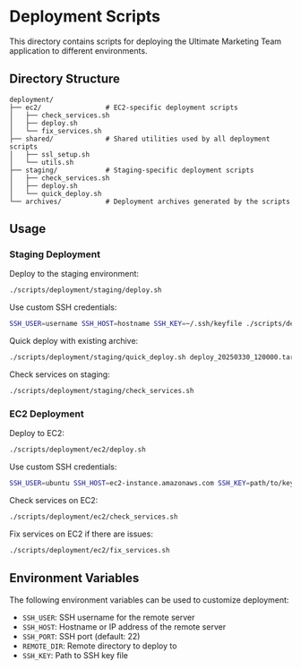 # Deployment Scripts

This directory contains scripts for deploying the Ultimate Marketing Team application to different environments.

## Directory Structure

```
deployment/
├── ec2/                # EC2-specific deployment scripts
│   ├── check_services.sh
│   ├── deploy.sh
│   └── fix_services.sh
├── shared/             # Shared utilities used by all deployment scripts
│   ├── ssl_setup.sh
│   └── utils.sh
├── staging/            # Staging-specific deployment scripts
│   ├── check_services.sh
│   ├── deploy.sh
│   └── quick_deploy.sh
└── archives/           # Deployment archives generated by the scripts
```

## Usage

### Staging Deployment

Deploy to the staging environment:

```bash
./scripts/deployment/staging/deploy.sh
```

Use custom SSH credentials:

```bash
SSH_USER=username SSH_HOST=hostname SSH_KEY=~/.ssh/keyfile ./scripts/deployment/staging/deploy.sh
```

Quick deploy with existing archive:

```bash
./scripts/deployment/staging/quick_deploy.sh deploy_20250330_120000.tar.gz
```

Check services on staging:

```bash
./scripts/deployment/staging/check_services.sh
```

### EC2 Deployment

Deploy to EC2:

```bash
./scripts/deployment/ec2/deploy.sh
```

Use custom SSH credentials:

```bash
SSH_USER=ubuntu SSH_HOST=ec2-instance.amazonaws.com SSH_KEY=path/to/key.pem ./scripts/deployment/ec2/deploy.sh
```

Check services on EC2:

```bash
./scripts/deployment/ec2/check_services.sh
```

Fix services on EC2 if there are issues:

```bash
./scripts/deployment/ec2/fix_services.sh
```

## Environment Variables

The following environment variables can be used to customize deployment:

- `SSH_USER`: SSH username for the remote server
- `SSH_HOST`: Hostname or IP address of the remote server
- `SSH_PORT`: SSH port (default: 22)
- `REMOTE_DIR`: Remote directory to deploy to
- `SSH_KEY`: Path to SSH key file